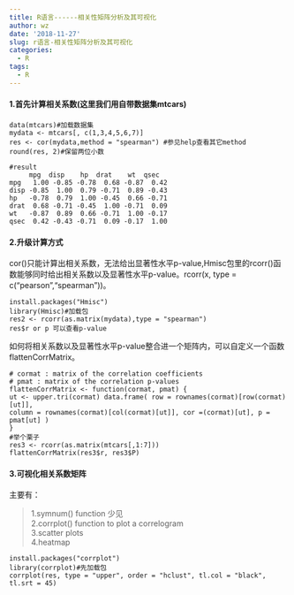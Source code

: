 ```yaml
---
title: R语言------相关性矩阵分析及其可视化
author: wz
date: '2018-11-27'
slug: r语言-相关性矩阵分析及其可视化
categories:
  - R
tags:
  - R
---
```


#### 1.首先计算相关系数(这里我们用自带数据集mtcars)
```{r}
data(mtcars)#加载数据集
mydata <- mtcars[, c(1,3,4,5,6,7)]
res <- cor(mydata,method = "spearman") #参见help查看其它method
round(res, 2)#保留两位小数

#result
     mpg  disp    hp  drat    wt  qsec
mpg   1.00 -0.85 -0.78  0.68 -0.87  0.42
disp -0.85  1.00  0.79 -0.71  0.89 -0.43
hp   -0.78  0.79  1.00 -0.45  0.66 -0.71
drat  0.68 -0.71 -0.45  1.00 -0.71  0.09
wt   -0.87  0.89  0.66 -0.71  1.00 -0.17
qsec  0.42 -0.43 -0.71  0.09 -0.17  1.00

```
#### 2.升级计算方式

cor()只能计算出相关系数，无法给出显著性水平p-value,Hmisc包里的rcorr()函数能够同时给出相关系数以及显著性水平p-value。rcorr(x, type = c(“pearson”,“spearman”))。

```{r}
install.packages("Hmisc")
library(Hmisc)#加载包
res2 <- rcorr(as.matrix(mydata),type = "spearman")
res$r or p 可以查看p-value
```

如何将相关系数以及显著性水平p-value整合进一个矩阵内，可以自定义一个函数flattenCorrMatrix。

```{r}
# cormat : matrix of the correlation coefficients
# pmat : matrix of the correlation p-values
flattenCorrMatrix <- function(cormat, pmat) {
ut <- upper.tri(cormat) data.frame( row = rownames(cormat)[row(cormat)[ut]], 
column = rownames(cormat)[col(cormat)[ut]], cor =(cormat)[ut], p = pmat[ut] )
}
#举个栗子
res3 <- rcorr(as.matrix(mtcars[,1:7]))
flattenCorrMatrix(res3$r, res3$P)

```

#### 3.可视化相关系数矩阵

主要有：<br>
> 1.symnum() function 少见<br>
> 2.corrplot() function to plot a correlogram<br>
> 3.scatter plots<br>
> 4.heatmap<br>

```{r}
install.packages("corrplot")
library(corrplot)#先加载包
corrplot(res, type = "upper", order = "hclust", tl.col = "black", tl.srt = 45)
```
